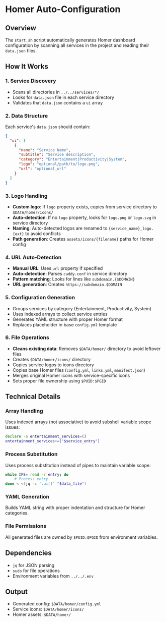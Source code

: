 # Homer Auto-Configuration

## Overview

The `start.sh` script automatically generates Homer dashboard configuration by scanning all services in the project and reading their `data.json` files.

## How It Works

### 1. Service Discovery

- Scans all directories in `../../services/*/`
- Looks for `data.json` file in each service directory
- Validates that `data.json` contains a `ui` array

### 2. Data Structure

Each service's `data.json` should contain:

```json
{
  "ui": [
    {
      "name": "Service Name",
      "subtitle": "Service description",
      "category": "Entertainment|Productivity|System",
      "logo": "optional/path/to/logo.png",
      "url": "optional_url"
    }
  ]
}
```

### 3. Logo Handling

- **Custom logo**: If `logo` property exists, copies from service directory to `$DATA/homer/icons/`
- **Auto-detection**: If no `logo` property, looks for `logo.png` or `logo.svg` in service directory
- **Naming**: Auto-detected logos are renamed to `{service_name}_logo.{ext}` to avoid conflicts
- **Path generation**: Creates `assets/icons/{filename}` paths for Homer config

### 4. URL Auto-Detection

- **Manual URL**: Uses `url` property if specified
- **Auto-detection**: Parses `caddy.conf` in service directory
- **Pattern matching**: Looks for lines like `subdomain.{$DOMAIN}`
- **URL generation**: Creates `https://subdomain.$DOMAIN`

### 5. Configuration Generation

- Groups services by category (Entertainment, Productivity, System)
- Uses indexed arrays to collect service entries
- Generates YAML structure with proper Homer format
- Replaces placeholder in base `config.yml` template

### 6. File Operations

- **Cleans existing data**: Removes `$DATA/homer/` directory to avoid leftover files
- Creates `$DATA/homer/icons/` directory
- Copies service logos to icons directory
- Copies base Homer files (`config.yml`, `links.yml`, `manifest.json`)
- Merges original Homer icons with service-specific icons
- Sets proper file ownership using `$PUID:$PGID`

## Technical Details

### Array Handling

Uses indexed arrays (not associative) to avoid subshell variable scope issues:

```bash
declare -a entertainment_services=()
entertainment_services+=("$service_entry")
```

### Process Substitution

Uses process substitution instead of pipes to maintain variable scope:

```bash
while IFS= read -r entry; do
    # Process entry
done < <(jq -c '.ui[]' "$data_file")
```

### YAML Generation

Builds YAML string with proper indentation and structure for Homer categories.

### File Permissions

All generated files are owned by `$PUID:$PGID` from environment variables.

## Dependencies

- `jq` for JSON parsing
- `sudo` for file operations
- Environment variables from `../../.env`

## Output

- Generated config: `$DATA/homer/config.yml`
- Service icons: `$DATA/homer/icons/`
- Homer assets: `$DATA/homer/`
